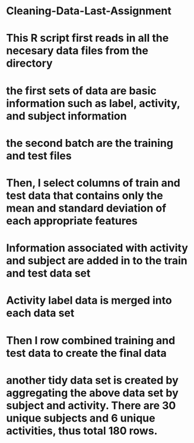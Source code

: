 # Cleaning-Data-Last-Assignment
# This R script first reads in all the necesary data files from the directory
# the first sets of data are basic information such as label, activity, and subject information
# the second batch are the training and test files
# Then, I select columns of train and test data that contains only the mean and standard deviation of each appropriate features
# Information associated with activity and subject are added in to the train and test data set
# Activity label data is merged into each data set
# Then I row combined training and test data to create the final data 
# another tidy data set is created by aggregating the above data set by subject and activity. There are 30 unique subjects and 6 unique activities, thus total 180 rows.
